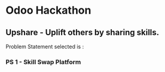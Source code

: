 # Odoo Hackathon

## Upshare - Uplift others by sharing skills.

Problem Statement selected is :

### PS 1 - Skill Swap Platform